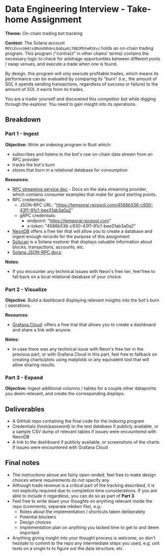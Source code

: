 # Data Engineering Interview - Take-home Assignment

**Theme:** On-chain trading bot tracking

**Context**: The Solana account `MEViEnscUm6tsQRoGd9h6nLQaQspKj7DB2M5FwM3Xvz` holds an on-chain trading program. This program ("contract" in other chains' terms) contains the necessary logic to check for arbitrage opportunities between different pools / swap venues, and execute a trade when one is found.

By design, this program will only execute profitable trades, which means its performance can be evaluated by comparing its "burn" (i.e., the amount of SOL it spends sending transactions, regardless of success or failure) to the amount of SOL it earns from its trades.

You are a trader yourself and discovered this competitor bot while digging through the explorer. You need to gain insight into its operations.

## Breakdown

### Part 1 - Ingest

**Objective:** Write an indexing program in Rust which:

- subscribes and listens to the bot's raw on-chain data stream from an RPC provider
- tracks the bot's burn
- stores that burn in a relational database for consumption

**Resources:**

- [RPC streaming service doc](https://docs.triton.one/project-yellowstone/dragons-mouth-grpc-subscriptions) - Docs on the data streaming provider, which contains consumer examples that make for good starting points.
- RPC credentials:
  - JSON-RPC URL: "https://temporal.rpcpool.com/4586b536-c930-43f1-91c1-bee31ab3a0a2"
  - gRPC credentials:
    - endpoint: "https://temporal.rpcpool.com"
    - x-token: "4586b536-c930-43f1-91c1-bee31ab3a0a2"
- [NeonDB](https://neon.com/) offers a free tier that will allow you to create a database and ingest enough records for the purpose of this assignment
- [Solscan](https://solscan.io/) is a Solana explorer that displays valuable information about blocks, transactions, accounts, etc.
- [Solana JSON-RPC docs](https://solana.com/docs/rpc).

**Notes:**

- If you encounter any technical issues with Neon's free tier, feel free to fall back on a local relational database of your choice.

### Part 2 - Visualize

**Objective**: Build a dashboard displaying relevant insights into the bot's burn / operations.

**Resources**:

- [Grafana Cloud](https://grafana.com/): offers a free trial that allows you to create a dashboard and share a link with anyone.

**Notes:**

- In case there was any technical issue with Neon's free tier in the previous part, or with Grafana Cloud in this part, feel free to fallback on creating charts/plots using matplotib or any equivalent tool that will allow sharing results.

### Part 3 - Expand

**Objective:** Ingest additional columns / tables for a couple other datapoints you deem relevant, and create the corresponding displays.

## Deliverables

- A GitHub repo containing the final code for the indexing program
- Credentials (host/password) to the test database if publicly available, or a sample CSV dump of relevant tables if issues were encountered with NeonDB
- A link to the dashboard if publicly available, or screenshots of the charts if issues were encountered with Grafana Cloud

## Final notes

- The instructions above are fairly open-ended, feel free to make design choices where requirements do not specify any.
- Although trade revenue is a critical part of the tracking described, it is not explicitly required due to completion time considerations. If you are able to include it regardless, you can do so as part of **Part 3**.
- Feel free to write down your thoughts on anything relevant inside the repo (comments, separate mkdwn file), e.g.:
  - Notes about the implementation / shortcuts taken deliberately
  - Potential blockers
  - Design choices
  - Implementation plan on anything you lacked time to get to and deem important
- Anything giving insight into your thought process is welcome, so don't hesitate to commit to the repo any intermediate steps you used, e.g. unit tests on a single tx to figure out the data structure, etc.
